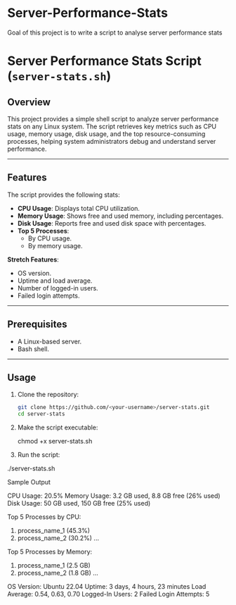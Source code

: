# Server-Performance-Stats
Goal of this project is to write a script to analyse server performance stats
# Server Performance Stats Script (`server-stats.sh`)

## Overview
This project provides a simple shell script to analyze server performance stats on any Linux system. The script retrieves key metrics such as CPU usage, memory usage, disk usage, and the top resource-consuming processes, helping system administrators debug and understand server performance.

---

## Features
The script provides the following stats:
- **CPU Usage**: Displays total CPU utilization.
- **Memory Usage**: Shows free and used memory, including percentages.
- **Disk Usage**: Reports free and used disk space with percentages.
- **Top 5 Processes**:
  - By CPU usage.
  - By memory usage.
  
**Stretch Features**:
- OS version.
- Uptime and load average.
- Number of logged-in users.
- Failed login attempts.

---

## Prerequisites
- A Linux-based server.
- Bash shell.

---

## Usage
1. Clone the repository:
   ```bash
   git clone https://github.com/<your-username>/server-stats.git
   cd server-stats  

2. Make the script executable:

   chmod +x server-stats.sh

3. Run the script:

 ./server-stats.sh



Sample Output

CPU Usage: 20.5%
Memory Usage: 3.2 GB used, 8.8 GB free (26% used)
Disk Usage: 50 GB used, 150 GB free (25% used)

Top 5 Processes by CPU:
1. process_name_1 (45.3%)
2. process_name_2 (30.2%)
...

Top 5 Processes by Memory:
1. process_name_1 (2.5 GB)
2. process_name_2 (1.8 GB)
...

OS Version: Ubuntu 22.04
Uptime: 3 days, 4 hours, 23 minutes
Load Average: 0.54, 0.63, 0.70
Logged-In Users: 2
Failed Login Attempts: 5

